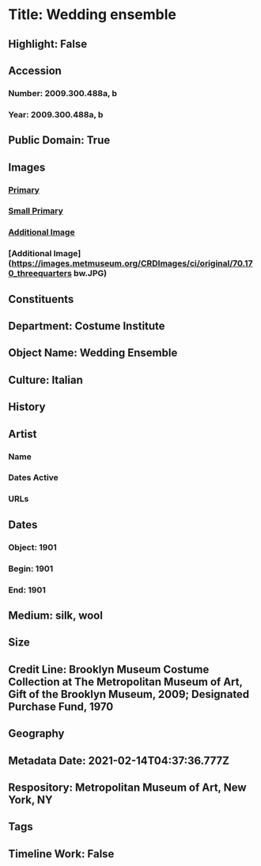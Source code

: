 # Title: Wedding ensemble
## Highlight: False
## Accession
### Number: 2009.300.488a, b
### Year: 2009.300.488a, b
## Public Domain: True
## Images
### [Primary](https://images.metmuseum.org/CRDImages/ci/original/70.170a-b_front_CP4.jpg)
### [Small Primary](https://images.metmuseum.org/CRDImages/ci/web-large/70.170a-b_front_CP4.jpg)
### [Additional Image](https://images.metmuseum.org/CRDImages/ci/original/70.170a-b_side_CP4.jpg)
### [Additional Image](https://images.metmuseum.org/CRDImages/ci/original/70.170_threequarters bw.JPG)
## Constituents
## Department: Costume Institute
## Object Name: Wedding Ensemble
## Culture: Italian
## History
## Artist
### Name
### Dates Active
### URLs
## Dates
### Object: 1901
### Begin: 1901
### End: 1901
## Medium: silk, wool
## Size
## Credit Line: Brooklyn Museum Costume Collection at The Metropolitan Museum of Art, Gift of the Brooklyn Museum, 2009; Designated Purchase Fund, 1970
## Geography
## Metadata Date: 2021-02-14T04:37:36.777Z
## Respository: Metropolitan Museum of Art, New York, NY
## Tags
## Timeline Work: False